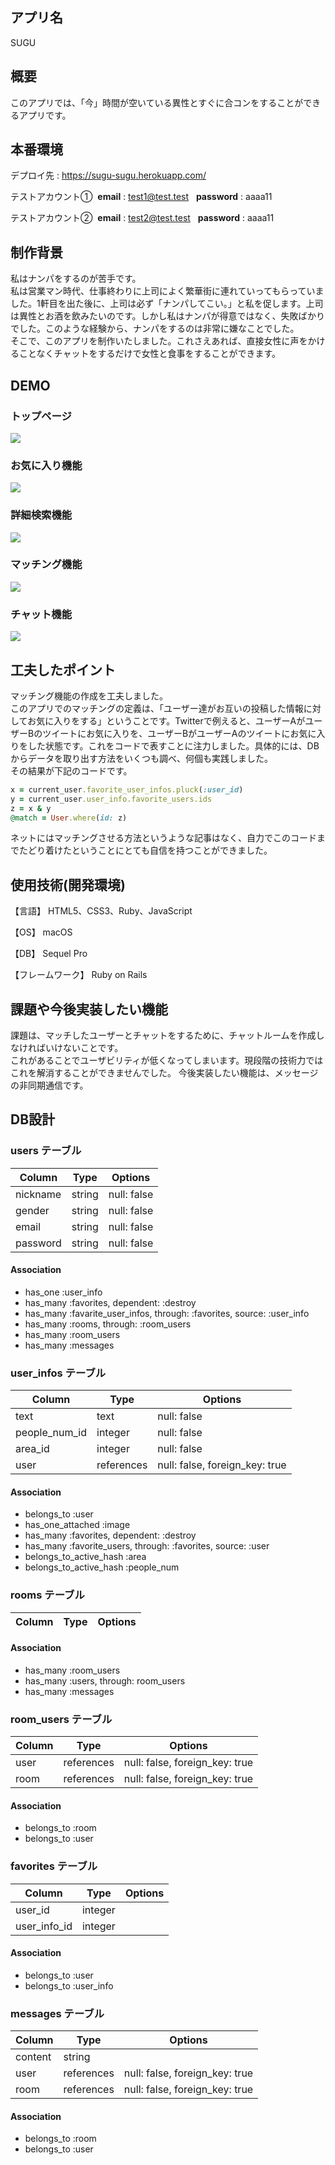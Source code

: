 ## アプリ名
SUGU

## 概要
このアプリでは、「今」時間が空いている異性とすぐに合コンをすることができるアプリです。

## 本番環境
デプロイ先 : https://sugu-sugu.herokuapp.com/

テストアカウント① &nbsp;**email** : test1@test.test &nbsp;  **password** : aaaa11

テストアカウント② &nbsp;**email** : test2@test.test &nbsp;  **password** : aaaa11


## 制作背景
私はナンパをするのが苦手です。  
私は営業マン時代、仕事終わりに上司によく繁華街に連れていってもらっていました。1軒目を出た後に、上司は必ず「ナンパしてこい。」と私を促します。上司は異性とお酒を飲みたいのです。しかし私はナンパが得意ではなく、失敗ばかりでした。このような経験から、ナンパをするのは非常に嫌なことでした。  
そこで、このアプリを制作いたしました。これさえあれば、直接女性に声をかけることなくチャットをするだけで女性と食事をすることができます。

## DEMO
### トップページ
<img src="oriapp_top.gif">  

### お気に入り機能
<img src="oriapp_favo.gif">

### 詳細検索機能
<img src="oriapp_kensaku.gif">

### マッチング機能
<img src="oriapp_match.gif">

### チャット機能
<img src="oriapp_chat.gif">




 
## 工夫したポイント
マッチング機能の作成を工夫しました。  
このアプリでのマッチングの定義は、「ユーザー達がお互いの投稿した情報に対してお気に入りをする」ということです。Twitterで例えると、ユーザーAがユーザーBのツイートにお気に入りを、ユーザーBがユーザーAのツイートにお気に入りをした状態です。これをコードで表すことに注力しました。具体的には、DBからデータを取り出す方法をいくつも調べ、何個も実践しました。  
その結果が下記のコードです。
```ruby
x = current_user.favorite_user_infos.pluck(:user_id)
y = current_user.user_info.favorite_users.ids
z = x & y
@match = User.where(id: z)
```
ネットにはマッチングさせる方法というような記事はなく、自力でこのコードまでたどり着けたということにとても自信を持つことができました。
## 使用技術(開発環境)
【言語】
HTML5、CSS3、Ruby、JavaScript  

【OS】
macOS  

【DB】
Sequel Pro  

【フレームワーク】
Ruby on Rails

## 課題や今後実装したい機能
課題は、マッチしたユーザーとチャットをするために、チャットルームを作成しなければいけないことです。  
これがあることでユーザビリティが低くなってしまいます。現段階の技術力ではこれを解消することができませんでした。
今後実装したい機能は、メッセージの非同期通信です。

## DB設計
### users テーブル

| Column             | Type    | Options     |
| ------------------ | ------- | ----------- |
| nickname           | string  | null: false |
| gender             | string  | null: false |
| email              | string  | null: false |
| password           | string  | null: false |

#### Association

- has_one   :user_info
- has_many  :favorites, dependent: :destroy
- has_many  :favarite_user_infos, through: :favorites, source: :user_info
- has_many  :rooms, through: :room_users
- has_many  :room_users
- has_many  :messages





### user_infos テーブル

| Column           | Type       | Options                        |
| ---------------- | ---------- | ------------------------------ |
| text             | text       | null: false                    |
| people_num_id    | integer    | null: false                    |
| area_id          | integer    | null: false                    |
| user             | references | null: false, foreign_key: true |

#### Association

- belongs_to             :user
- has_one_attached       :image 
- has_many               :favorites, dependent: :destroy
- has_many               :favorite_users, through: :favorites, source: :user
- belongs_to_active_hash :area
- belongs_to_active_hash :people_num


###  rooms テーブル
| Column         | Type       | Options                        |
| -------------- | ---------- | ------------------------------ |

#### Association
- has_many   :room_users
- has_many   :users, through: room_users
- has_many   :messages




### room_users テーブル

| Column       | Type       | Options                        |
| ------------ | ---------- | ------------------------------ |
| user         | references | null: false, foreign_key: true |
| room         | references | null: false, foreign_key: true |

#### Association

- belongs_to :room
- belongs_to :user





###  favorites テーブル

| Column       | Type       | Options                        |
| ------------ | ---------- | ------------------------------ |
| user_id      | integer    |                                |
| user_info_id | integer    |                                |


#### Association

- belongs_to :user
- belongs_to :user_info







###  messages テーブル

| Column     | Type       | Options                        |
| ---------- | ---------- | ------------------------------ |
| content    | string     |                                |
| user       | references | null: false, foreign_key: true |
| room       | references | null: false, foreign_key: true |

#### Association

- belongs_to :room
- belongs_to :user





